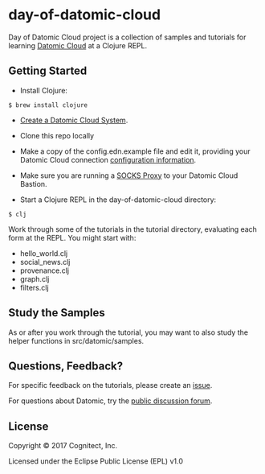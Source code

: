 # day-of-datomic-cloud

Day of Datomic Cloud project is a collection of samples and tutorials
for learning [Datomic Cloud](http://datomic.com) at a Clojure REPL.

## Getting Started

* Install Clojure:
```
$ brew install clojure
```

* [Create a Datomic Cloud System](https://docs-gateway-dev2-952644531.us-east-1.elb.amazonaws.com:8181/cloud/getting-started/getting-started.html).

* Clone this repo locally

* Make a copy of the config.edn.example file and edit it, providing your Datomic Cloud connection [configuration information](https://docs-gateway-dev2-952644531.us-east-1.elb.amazonaws.com:8181/cloud/getting-started/connecting.html#creating-database).

* Make sure you are running a [SOCKS Proxy](https://docs-gateway-dev2-952644531.us-east-1.elb.amazonaws.com:8181/cloud/getting-started/configuring-access.html#socks-proxy) to your Datomic Cloud Bastion.

* Start a Clojure REPL in the day-of-datomic-cloud directory:
```
$ clj
```

Work through some of the tutorials in the tutorial directory,
evaluating each form at the REPL. You might start with:

* hello_world.clj
* social_news.clj
* provenance.clj
* graph.clj
* filters.clj

## Study the Samples

As or after you work through the tutorial, you may want to also study
the helper functions in src/datomic/samples.

## Questions, Feedback?

For specific feedback on the tutorials, please create an
[issue](https://github.com/cognitect-labs/day-of-datomic-cloud/issues).

For questions about Datomic, try the [public discussion forum](http://forum.datomic.com/).

## License

Copyright © 2017 Cognitect, Inc.

Licensed under the Eclipse Public License (EPL) v1.0

